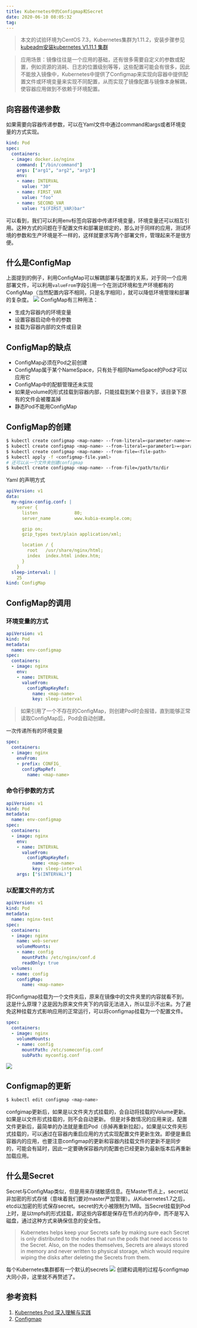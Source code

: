 ```yaml
---
title: Kubernetes中的Configmap和Secret
date: 2020-06-10 08:05:32
tag: 
---
```


> 本文的试验环境为CentOS 7.3，Kubernetes集群为1.11.2，安装步骤参见[kubeadm安装kubernetes V1.11.1 集群](https://www.edulinks.cn/2018/07/24/20180724-kubeadm-install-kubernetes/)

> 应用场景：镜像往往是一个应用的基础，还有很多需要自定义的参数或配置，例如资源的消耗、日志的位置级别等等，这些配置可能会有很多，因此不能放入镜像中，Kubernetes中提供了Configmap来实现向容器中提供配置文件或环境变量来实现不同配置，从而实现了镜像配置与镜像本身解耦，使容器应用做到不依赖于环境配置。

## 向容器传递参数

如果需要向容器传递参数，可以在Yaml文件中通过command和args或者环境变量的方式实现。
```yaml
kind: Pod
spec:
  containers:
  - image: docker.io/nginx
    command: ["/bin/command"]
    args: ["arg1", "arg2", "arg3"]
    env:
    - name: INTERVAL
      value: "30"
    - name: FIRST_VAR
      value: "foo"
    - name: SECOND_VAR
      value: "$(FIRST_VAR)bar"
```
可以看到，我们可以利用env标签向容器中传递环境变量，环境变量还可以相互引用。这种方式的问题在于配置文件和部署是绑定的，那么对于同样的应用，测试环境的参数和生产环境是不一样的，这样就要求写两个部署文件，管理起来不是很方便。

## 什么是ConfigMap
上面提到的例子，利用ConfigMap可以解耦部署与配置的关系，对于同一个应用部署文件，可以利用```valueFrom```字段引用一个在测试环境和生产环境都有的ConfigMap（当然配置内容不相同，只是名字相同），就可以降低环境管理和部署的复杂度。
![](20200610-kubernetes-configmap-secret/39469-20181101083024064-1406584186.png)
ConfigMap有三种用法：

* 生成为容器内的环境变量
* 设置容器启动命令的参数
* 挂载为容器内部的文件或目录

## ConfigMap的缺点

* ConfigMap必须在Pod之前创建
* ConfigMap属于某个NameSpace，只有处于相同NameSpace的Pod才可以应用它
* ConfigMap中的配额管理还未实现
* 如果是volume的形式挂载到容器内部，只能挂载到某个目录下，该目录下原有的文件会被覆盖掉
* 静态Pod不能用ConfigMap

## ConfigMap的创建
```bash
$ kubectl create configmap <map-name> --from-literal=<parameter-name>=<parameter-value>
$ kubectl create configmap <map-name> --from-literal=<parameter1>=<parameter1-value> --from-literal=<parameter2>=<parameter2-value> --from-literal=<parameter3>=<parameter3-value>
$ kubectl create configmap <map-name> --from-file=<file-path>
$ kubectl apply -f <configmap-file.yaml>
# 还可以从一个文件夹创建configmap
$ kubectl create configmap <map-name> --from-file=/path/to/dir
```
Yaml 的声明方式
```yaml
apiVersion: v1
data:
  my-nginx-config.conf: |
    server {
      listen              80;
      server_name         www.kubia-example.com;

      gzip on;
      gzip_types text/plain application/xml;

	  location / {
        root   /usr/share/nginx/html;
        index  index.html index.htm;
      }
    }
  sleep-interval: |
    25
kind: ConfigMap
```

## ConfigMap的调用

### 环境变量的方式
```yaml
apiVersion: v1
kind: Pod
metadata:
  name: env-configmap
spec:
  containers:
  - image: nginx
    env:
    - name: INTERVAL
      valueFrom:
        configMapKeyRef:
          name: <map-name>
          key: sleep-interval
```
> 如果引用了一个不存在的ConfigMap，则创建Pod时会报错，直到能够正常读取ConfigMap后，Pod会自动创建。

一次传递所有的环境变量
```yaml
spec:
  containers:
  - image: nginx
    envFrom:
    - prefix: CONFIG_
      configMapRef:
        name: <map-name>
```

### 命令行参数的方式
```yaml
apiVersion: v1
kind: Pod
metadata:
  name: env-configmap
spec:
  containers:
  - image: nginx
    env:
    - name: INTERVAL
      valueFrom:
        configMapKeyRef:
          name: <map-name>
          key: sleep-interval
    args: ["$(INTERVAL)"]
```

### 以配置文件的方式
```yaml
apiVersion: v1
kind: Pod
metadata:
  name: nginx-test
spec:
  containers:
  - image: nginx
    name: web-server
    volumeMounts:
    - name: config
      mountPath: /etc/nginx/conf.d
      readOnly: true
  volumes:
  - name: config
    configMap:
      name: <map-name>
```
将Configmap挂载为一个文件夹后，原来在镜像中的文件夹里的内容就看不到，这是什么原理？这是因为原来文件夹下的内容无法进入，所以显示不出来。为了避免这种挂载方式影响应用的正常运行，可以将configmap挂载为一个配置文件。
```yaml
spec:
  containers:
  - image: nginx
    volumeMounts:
    - name: config
      mountPath: /etc/someconfig.conf
      subPath: myconfig.conf
```
![](20200610-kubernetes-configmap-secret/39469-20181101083101837-948645932.png)

## Configmap的更新
```bash
$ kubectl edit configmap <map-name>
```
confgimap更新后，如果是以文件夹方式挂载的，会自动将挂载的Volume更新。如果是以文件形式挂载的，则不会自动更新。
但是对多数情况的应用来说，配置文件更新后，最简单的办法就是重启Pod（杀掉再重新拉起）。如果是以文件夹形式挂载的，可以通过在容器内重启应用的方式实现配置文件更新生效。即便是重启容器内的应用，也要注意configmap的更新和容器内挂载文件的更新不是同步的，可能会有延时，因此一定要确保容器内的配置也已经更新为最新版本后再重新加载应用。

## 什么是Secret
Secret与ConfigMap类似，但是用来存储敏感信息。在Master节点上，secret以非加密的形式存储（意味着我们要对master严加管理）。从Kubernetes1.7之后，etcd以加密的形式保存secret。secret的大小被限制为1MB。当Secret挂载到Pod上时，是以tmpfs的形式挂载，即这些内容都是保存在节点的内存中，而不是写入磁盘，通过这种方式来确保信息的安全性。
> Kubernetes helps keep your Secrets safe by making sure each Secret is only distributed to the nodes that run the pods that need access to the Secret. Also, on the nodes themselves, Secrets are always stored in memory and never written to physical storage, which would require wiping the disks after deleting the Secrets from them.

每个Kubernetes集群都有一个默认的secrets
![](20200610-kubernetes-configmap-secret/39469-20181101083123554-1363293401.png)
创建和调用的过程与configmap大同小异，这里就不再赘述了。

## 参考资料

1. [Kubernetes Pod 深入理解与实践](https://www.jianshu.com/p/d867539a15cf)
2. [Configmap](https://www.jianshu.com/p/571383da7adf)












